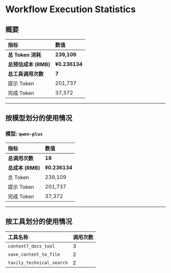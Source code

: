 # Workflow Execution Statistics

## 概要

| 指标 | 数值 |
| :--- | :--- |
| **总 Token 消耗** | **239,109** |
| **总预估成本 (RMB)** | **¥0.236134** |
| **总工具调用次数** | **7** |
| 提示 Token | 201,737 |
| 完成 Token | 37,372 |

---

## 按模型划分的使用情况


### 模型: `qwen-plus`

| 指标 | 数值 |
| :--- | :--- |
| **总调用次数** | **18** |
| **总成本 (RMB)** | **¥0.236134** |
| 总 Token | 239,109 |
| 提示 Token | 201,737 |
| 完成 Token | 37,372 |

---

## 按工具划分的使用情况

| 工具名称 | 调用次数 |
| :--- | :--- |
| `context7_docs_tool` | 3 |
| `save_content_to_file` | 2 |
| `tavily_technical_search` | 2 |
